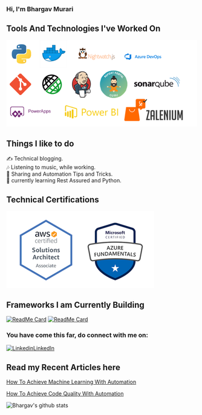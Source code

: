 ### Hi, I'm Bhargav Murari

## Tools And Technologies I've Worked On
![image](https://github.com/bhargavkumar-65/bhargavkumar-65/blob/master/Technologies.png)

## Things I like to do
 ✍ Technical blogging.  
 🎶 Listening to music, while working.  
 💬 Sharing and Automation Tips and Tricks.  
 🌱 currently learning Rest Assured and Python.
 
 ## Technical Certifications
![image](https://github.com/bhargavkumar-65/bhargavkumar-65/blob/master/Certs.PNG)

## Frameworks I am Currently Building
[![ReadMe Card](https://github-readme-stats.vercel.app/api/pin/?username=AutoInfra&repo=AutoInfra)](https://github.com/AutoInfra/AutoInfra)
[![ReadMe Card](https://github-readme-stats.vercel.app/api/pin/?username=bhargavkumar-65&repo=NightWatchExercise)](https://github.com/bhargavkumar-65/NightWatchExercise)

###  You have come this far, do connect with me on:  

[![Linkedin](https://i.stack.imgur.com/gVE0j.png)LinkedIn](https://linkedin.com/in/bhargavmurari)  

## Read my Recent Articles here

[How To Achieve Machine Learning With Automation](https://www.linkedin.com/pulse/test-automation-how-achieve-machine-learning-bhargav-murari/)

[How To Achieve Code Quality With Automation](https://www.linkedin.com/pulse/test-automation-write-bug-free-code-maintain-quality-bhargav-murari/)

![Bhargav's github stats](https://github-readme-stats.vercel.app/api?username=bhargavkumar-65&show_icons=true)

